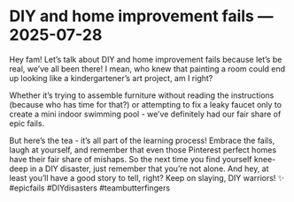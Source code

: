 # DIY and home improvement fails — 2025-07-28

Hey fam! Let’s talk about DIY and home improvement fails because let’s be real, we’ve all been there! I mean, who knew that painting a room could end up looking like a kindergartener’s art project, am I right?

Whether it’s trying to assemble furniture without reading the instructions (because who has time for that?) or attempting to fix a leaky faucet only to create a mini indoor swimming pool - we’ve definitely had our fair share of epic fails.

But here’s the tea - it’s all part of the learning process! Embrace the fails, laugh at yourself, and remember that even those Pinterest perfect homes have their fair share of mishaps. So the next time you find yourself knee-deep in a DIY disaster, just remember that you’re not alone. And hey, at least you’ll have a good story to tell, right? Keep on slaying, DIY warriors! ✨ #epicfails #DIYdisasters #teambutterfingers